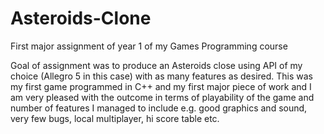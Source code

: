 # Asteroids-Clone
First major assignment of year 1 of my Games Programming course

Goal of assignment was to produce an Asteroids close using API of my choice (Allegro 5 in this case) with as many features as desired. This was my first game programmed in C++ and my first major piece of work and I am very pleased with
the outcome in terms of playability of the game and number of features I managed to include e.g. good graphics and sound, very few bugs, local multiplayer, hi score table etc.
